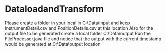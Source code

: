 # DataloadandTransform

Please create a folder in your local in C:\Data\input and keep InstrumentDetail.csv and PositionDetails.csv at this location
Also for the output file to be generated create a local folder C:\Data\output
Run the FileProcessor.java file and notice that the output with the current timestamp would be generated at C:\Data\output location
